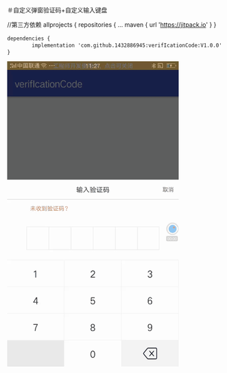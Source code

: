 ＃自定义弹窗验证码+自定义输入键盘

//第三方依赖
allprojects {
		repositories {
			...
			maven { url 'https://jitpack.io' }
		}
	
  	dependencies {
	        implementation 'com.github.1432886945:verifIcationCode:V1.0.0'
	}
![image](https://github.com/1432886945/verifIcationCode-master/blob/master/1530770475298.gif)
